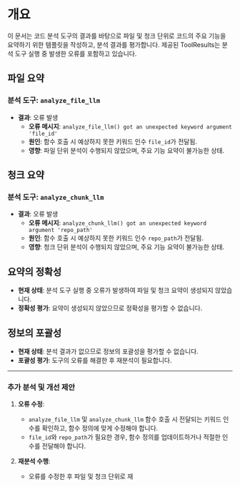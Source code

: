 # 개요
이 문서는 코드 분석 도구의 결과를 바탕으로 파일 및 청크 단위로 코드의 주요 기능을 요약하기 위한 템플릿을 작성하고, 분석 결과를 평가합니다. 제공된 ToolResults는 분석 도구 실행 중 발생한 오류를 포함하고 있습니다.

## 파일 요약
### 분석 도구: `analyze_file_llm`
- **결과**: 오류 발생
  - **오류 메시지**: `analyze_file_llm() got an unexpected keyword argument 'file_id'`
  - **원인**: 함수 호출 시 예상하지 못한 키워드 인수 `file_id`가 전달됨.
  - **영향**: 파일 단위 분석이 수행되지 않았으며, 주요 기능 요약이 불가능한 상태.

## 청크 요약
### 분석 도구: `analyze_chunk_llm`
- **결과**: 오류 발생
  - **오류 메시지**: `analyze_chunk_llm() got an unexpected keyword argument 'repo_path'`
  - **원인**: 함수 호출 시 예상하지 못한 키워드 인수 `repo_path`가 전달됨.
  - **영향**: 청크 단위 분석이 수행되지 않았으며, 주요 기능 요약이 불가능한 상태.

## 요약의 정확성
- **현재 상태**: 분석 도구 실행 중 오류가 발생하여 파일 및 청크 요약이 생성되지 않았습니다.
- **정확성 평가**: 요약이 생성되지 않았으므로 정확성을 평가할 수 없습니다.

## 정보의 포괄성
- **현재 상태**: 분석 결과가 없으므로 정보의 포괄성을 평가할 수 없습니다.
- **포괄성 평가**: 도구의 오류를 해결한 후 재분석이 필요합니다.

---

### 추가 분석 및 개선 제안
1. **오류 수정**:
   - `analyze_file_llm` 및 `analyze_chunk_llm` 함수 호출 시 전달되는 키워드 인수를 확인하고, 함수 정의에 맞게 수정해야 합니다.
   - `file_id`와 `repo_path`가 필요한 경우, 함수 정의를 업데이트하거나 적절한 인수를 전달해야 합니다.

2. **재분석 수행**:
   - 오류를 수정한 후 파일 및 청크 단위로 재